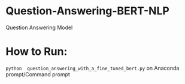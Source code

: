 # Question-Answering-BERT-NLP
Question Answering Model


# How to Run:
```python  question_answering_with_a_fine_tuned_bert.py``` on Anaconda prompt/Command prompt
